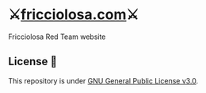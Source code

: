 # ⚔️[fricciolosa.com](https://fricciolosa.com)⚔️
Fricciolosa Red Team website

## License 📜

This repository is under [GNU General Public License v3.0](https://github.com/Fricciolosa-Red-Team/fricciolosa.com/blob/master/LICENSE).
